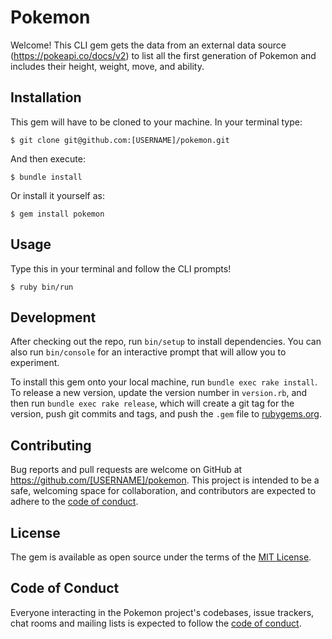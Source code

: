 # Pokemon

Welcome! This CLI gem gets the data from an external data source (https://pokeapi.co/docs/v2) to list all the first generation of Pokemon and includes their height, weight, move, and ability.

## Installation

This gem will have to be cloned to your machine. In your terminal type:

    $ git clone git@github.com:[USERNAME]/pokemon.git

And then execute:

    $ bundle install

Or install it yourself as:

    $ gem install pokemon

## Usage

Type this in your terminal and follow the CLI prompts!

    $ ruby bin/run

## Development

After checking out the repo, run `bin/setup` to install dependencies. You can also run `bin/console` for an interactive prompt that will allow you to experiment.

To install this gem onto your local machine, run `bundle exec rake install`. To release a new version, update the version number in `version.rb`, and then run `bundle exec rake release`, which will create a git tag for the version, push git commits and tags, and push the `.gem` file to [rubygems.org](https://rubygems.org).

## Contributing

Bug reports and pull requests are welcome on GitHub at https://github.com/[USERNAME]/pokemon. This project is intended to be a safe, welcoming space for collaboration, and contributors are expected to adhere to the [code of conduct](https://github.com/[USERNAME]/pokemon/blob/master/CODE_OF_CONDUCT.md).


## License

The gem is available as open source under the terms of the [MIT License](https://opensource.org/licenses/MIT).

## Code of Conduct

Everyone interacting in the Pokemon project's codebases, issue trackers, chat rooms and mailing lists is expected to follow the [code of conduct](https://github.com/[USERNAME]/pokemon/blob/master/CODE_OF_CONDUCT.md).
